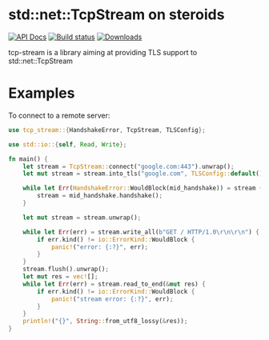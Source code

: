 # std::net::TcpStream on steroids

[![API Docs](https://docs.rs/tcp-stream/badge.svg)](https://docs.rs/tcp-stream)
[![Build status](https://github.com/amqp-rs/tcp-stream/workflows/Build%20and%20test/badge.svg)](https://github.com/amqp-rs/tcp-stream/actions)
[![Downloads](https://img.shields.io/crates/d/tcp-stream.svg)](https://crates.io/crates/tcp-stream)

tcp-stream is a library aiming at providing TLS support to std::net::TcpStream

# Examples

To connect to a remote server:

```rust
use tcp_stream::{HandshakeError, TcpStream, TLSConfig};

use std::io::{self, Read, Write};

fn main() {
    let stream = TcpStream::connect("google.com:443").unwrap();
    let mut stream = stream.into_tls("google.com", TLSConfig::default());

    while let Err(HandshakeError::WouldBlock(mid_handshake)) = stream {
        stream = mid_handshake.handshake();
    }

    let mut stream = stream.unwrap();

    while let Err(err) = stream.write_all(b"GET / HTTP/1.0\r\n\r\n") {
        if err.kind() != io::ErrorKind::WouldBlock {
            panic!("error: {:?}", err);
        }
    }
    stream.flush().unwrap();
    let mut res = vec![];
    while let Err(err) = stream.read_to_end(&mut res) {
        if err.kind() != io::ErrorKind::WouldBlock {
            panic!("stream error: {:?}", err);
        }
    }
    println!("{}", String::from_utf8_lossy(&res));
}
```
